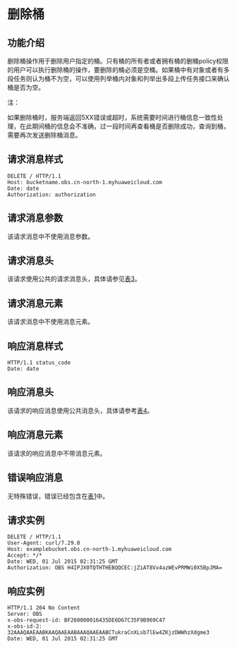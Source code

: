 # 删除桶<a name="ZH-CN_TOPIC_0100846740"></a>

## 功能介绍<a name="section5584184924715"></a>

删除桶操作用于删除用户指定的桶。只有桶的所有者或者拥有桶的删桶policy权限的用户可以执行删除桶的操作，要删除的桶必须是空桶。如果桶中有对象或者有多段任务则认为桶不为空，可以使用列举桶内对象和列举出多段上传任务接口来确认桶是否为空。

注：

如果删除桶时，服务端返回5XX错误或超时，系统需要时间进行桶信息一致性处理，在此期间桶的信息会不准确，过一段时间再查看桶是否删除成功，查询到桶，需要再次发送删除桶消息。

## 请求消息样式<a name="section18211396"></a>

```
DELETE / HTTP/1.1 
Host: bucketname.obs.cn-north-1.myhuaweicloud.com 
Date: date
Authorization: authorization
```

## 请求消息参数<a name="section29684841"></a>

该请求消息中不使用消息参数。

## 请求消息头<a name="section65836981"></a>

该请求使用公共的请求消息头，具体请参见[表3](REST-API介绍.md#table25197309)。

## 请求消息元素<a name="section55661921"></a>

该请求消息中不使用消息元素。

## 响应消息样式<a name="section31195246"></a>

```
HTTP/1.1 status_code
Date: date
```

## 响应消息头<a name="section12321766"></a>

该请求的响应消息使用公共消息头，具体请参考[表4](REST-API介绍.md#d0e686)。

## 响应消息元素<a name="section43787032"></a>

该请求的响应消息中不带消息元素。

## 错误响应消息<a name="section58538975"></a>

无特殊错误，错误已经包含在[表1](错误码列表.md#d0e843)中。

## 请求实例<a name="section14482163815396"></a>

```
DELETE / HTTP/1.1
User-Agent: curl/7.29.0
Host: examplebucket.obs.cn-north-1.myhuaweicloud.com
Accept: */*
Date: WED, 01 Jul 2015 02:31:25 GMT
Authorization: OBS H4IPJX0TQTHTHEBQQCEC:jZiAT8Vx4azWEvPRMWi0X5BpJMA=
```

## 响应实例<a name="section76081155815"></a>

```
HTTP/1.1 204 No Content
Server: OBS
x-obs-request-id: BF260000016435DE6D67C35F9B969C47
x-obs-id-2: 32AAAQAAEAABKAAQAAEAABAAAQAAEAABCTukraCnXLsb7lEw4ZKjzDWWhzXdgme3
Date: WED, 01 Jul 2015 02:31:25 GMT
```

